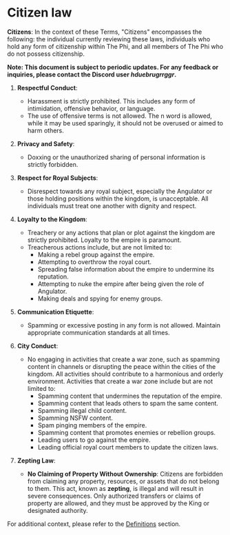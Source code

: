 # Citizen law

**Citizens**: In the context of these Terms, "Citizens" encompasses the following: the individual currently reviewing these laws, individuals who hold any form of citizenship within The Phi, and all members of The Phi who do not possess citizenship.

**Note: This document is subject to periodic updates. For any feedback or inquiries, please contact the Discord user *hduebrugrrggr*.**

1. **Respectful Conduct**:  
   - Harassment is strictly prohibited. This includes any form of intimidation, offensive behavior, or language.  
   - The use of offensive terms is not allowed. The n word is allowed, while it may be used sparingly, it should not be overused or aimed to harm others.

2. **Privacy and Safety**:  
   - Doxxing or the unauthorized sharing of personal information is strictly forbidden.

3. **Respect for Royal Subjects**:  
   - Disrespect towards any royal subject, especially the Angulator or those holding positions within the kingdom, is unacceptable. All individuals must treat one another with dignity and respect.

4. **Loyalty to the Kingdom**:  
   - Treachery or any actions that plan or plot against the kingdom are strictly prohibited. Loyalty to the empire is paramount.
   - Treacherous actions include, but are not limited to:
     - Making a rebel group against the empire.
     - Attempting to overthrow the royal court.
     - Spreading false information about the empire to undermine its reputation.
     - Attempting to nuke the empire after being given the role of Angulator.
     - Making deals and spying for enemy groups.

5. **Communication Etiquette**:  
   - Spamming or excessive posting in any form is not allowed. Maintain appropriate communication standards at all times.

6. **City Conduct**:
   - No engaging in activities that create a war zone, such as spamming content in channels or disrupting the peace within the cities of the kingdom. All activities should contribute to a harmonious and orderly environment. Activities that create a war zone include but are not limited to:
     - Spamming content that undermines the reputation of the empire.
     - Spamming content that leads others to spam the same content.
     - Spamming illegal child content.
     - Spamming NSFW content.
     - Spam pinging members of the empire.
     - Spamming content that promotes enemies or rebellion groups.
     - Leading users to go against the empire.
     - Leading official royal court members to update the citizen laws.

8. **Zepting Law**:  
   - **No Claiming of Property Without Ownership**: Citizens are forbidden from claiming any property, resources, or assets that do not belong to them. This act, known as **zepting**, is illegal and will result in severe consequences. Only authorized transfers or claims of property are allowed, and they must be approved by the King or designated authority.
  
For additional context, please refer to the [Definitions](./definitions) section.
